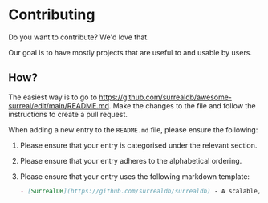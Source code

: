 # Contributing

Do you want to contribute? We'd love that.

Our goal is to have mostly projects that are useful to and usable by users.

## How?

The easiest way is to go to https://github.com/surrealdb/awesome-surreal/edit/main/README.md. Make the changes to the file and follow the instructions to create a pull request.

When adding a new entry to the `README.md` file, please ensure the following:

1. Please ensure that your entry is categorised under the relevant section.
2. Please ensure that your entry adheres to the alphabetical ordering.
3. Please ensure that your entry uses the following markdown template:

	```md
	- [SurrealDB](https://github.com/surrealdb/surrealdb) - A scalable, distributed, collaborative, document-graph database, for the realtime web
	```

